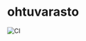 # ohtuvarasto

![CI](https://github.com/katrinaattori/ohtuvarasto/actions/workflows/ci.yml/badge.svg)